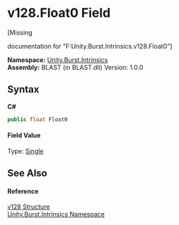 # v128.Float0 Field
 

\[Missing <summary> documentation for "F:Unity.Burst.Intrinsics.v128.Float0"\]

**Namespace:**&nbsp;<a href="N_Unity_Burst_Intrinsics">Unity.Burst.Intrinsics</a><br />**Assembly:**&nbsp;BLAST (in BLAST.dll) Version: 1.0.0

## Syntax

**C#**<br />
``` C#
public float Float0
```


#### Field Value
Type: <a href="https://docs.microsoft.com/dotnet/api/system.single" target="_blank" rel="noopener noreferrer">Single</a>

## See Also


#### Reference
<a href="T_Unity_Burst_Intrinsics_v128">v128 Structure</a><br /><a href="N_Unity_Burst_Intrinsics">Unity.Burst.Intrinsics Namespace</a><br />